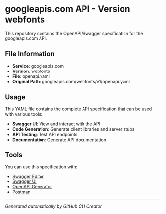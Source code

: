 # googleapis.com API - Version webfonts

This repository contains the OpenAPI/Swagger specification for the googleapis.com API.

## File Information

- **Service**: googleapis.com
- **Version**: webfonts
- **File**: openapi.yaml
- **Original Path**: googleapis.com/webfonts/v1/openapi.yaml

## Usage

This YAML file contains the complete API specification that can be used with various tools:

- **Swagger UI**: View and interact with the API
- **Code Generation**: Generate client libraries and server stubs
- **API Testing**: Test API endpoints
- **Documentation**: Generate API documentation

## Tools

You can use this specification with:

- [Swagger Editor](https://editor.swagger.io/)
- [Swagger UI](https://swagger.io/tools/swagger-ui/)
- [OpenAPI Generator](https://openapi-generator.tech/)
- [Postman](https://www.postman.com/)

---

*Generated automatically by GitHub CLI Creator*
